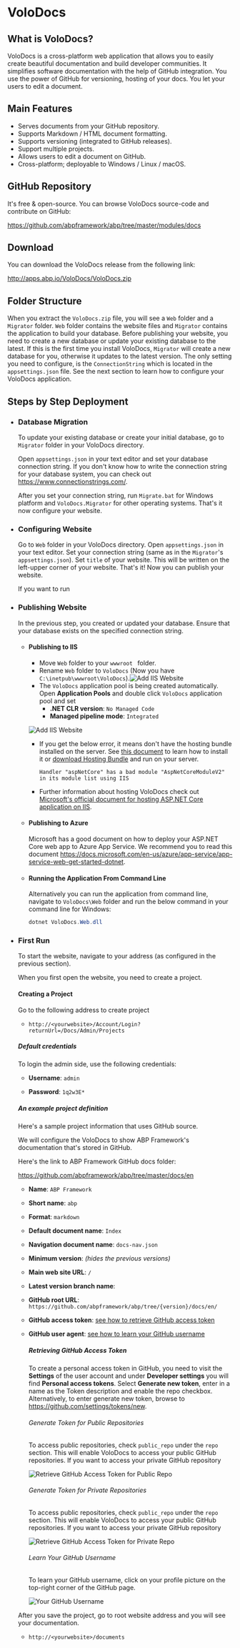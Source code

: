 # VoloDocs 

## What is VoloDocs?

VoloDocs is a cross-platform web application that allows you to easily create beautiful documentation and build developer communities. It simplifies software documentation with the help of GitHub integration. You use the power of GitHub for versioning, hosting of your docs. You let your users to edit a document.

## Main Features

- Serves documents from your GitHub repository.
- Supports Markdown / HTML document formatting.
- Supports versioning (integrated to GitHub releases).
- Support multiple projects.
- Allows users to edit a document on GitHub.
- Cross-platform; deployable to Windows / Linux / macOS.

## GitHub Repository

It's free & open-source. You can browse VoloDocs source-code and contribute on GitHub:

https://github.com/abpframework/abp/tree/master/modules/docs

## Download

You can download the VoloDocs release from the following link:

http://apps.abp.io/VoloDocs/VoloDocs.zip

## Folder Structure

When you extract the `VoloDocs.zip` file, you will see a `Web` folder and a `Migrator` folder. `Web` folder contains the website files and `Migrator` contains the application to build your database. Before publishing your website, you need to create a new database or update your existing database to the latest. If this is the first time you install VoloDocs, `Migrator` will create a new database for you, otherwise it updates to the latest version. The only setting you need to configure, is the `ConnectionString` which is located in the `appsettings.json` file. See the next section to learn how to configure your VoloDocs application.

## Steps by Step Deployment

- ### Database Migration

   To update your existing database or create your initial database, go to `Migrator` folder in your VoloDocs directory. 

   Open `appsettings.json` in your text editor and set your database connection string. If you don't know how to write the connection string for your database system, you can check out https://www.connectionstrings.com/.

   After you set your connection string, run `Migrate.bat` for Windows platform and `VoloDocs.Migrator` for other operating systems. That's it now configure your website.

- ### Configuring Website

   Go to `Web` folder in your VoloDocs directory. Open `appsettings.json` in your text editor. Set your connection string (same as in the `Migrator`'s  `appsettings.json`). Set `title` of your website. This will be written on the left-upper corner of your website. That's it! Now you can publish your website.

   If you want to run 

- ### Publishing Website

   In the previous step, you created or updated your database. Ensure that your database exists on the specified connection string. 

   - #### Publishing to IIS 

      - Move `Web`  folder to your `wwwroot ` folder.
      - Rename `Web` folder to `VoloDocs`  (Now you have `C:\inetpub\wwwroot\VoloDocs`).![Add IIS Website](../images/volodocs-iis-add-website.png)
      - The `VoloDocs` application pool is being created automatically. Open **Application Pools**  and double click `VoloDocs` application pool and set 
        - **.NET CLR version**: `No Managed Code`
        - **Managed pipeline mode**: `Integrated`

      ![Add IIS Website](../images/volodocs-iis-application-pool.png)

      

      - If you get the below error, it means don't have the hosting bundle installed on the server. See [this document](https://docs.microsoft.com/aspnet/core/host-and-deploy/iis/#install-the-net-core-hosting-bundle) to learn how to install it or [download Hosting Bundle](https://www.microsoft.com/net/permalink/dotnetcore-current-windows-runtime-bundle-installer) and run on your server.

        ```
        Handler "aspNetCore" has a bad module "AspNetCoreModuleV2" in its module list using IIS       
        ```

      - Further information about hosting VoloDocs check out [Microsoft's official document for hosting ASP.NET Core application on IIS](https://docs.microsoft.com/en-us/aspnet/core/host-and-deploy/iis).

   - #### Publishing to Azure

      Microsoft has a good document on how to deploy your ASP.NET Core web app to Azure App Service. We recommend you to read this document https://docs.microsoft.com/en-us/azure/app-service/app-service-web-get-started-dotnet.

    - #### Running the Application From Command Line 

      Alternatively you can run the application from command line, navigate to `VoloDocs\Web` folder and run the below command in your command line for Windows:

      ```powershell
      dotnet VoloDocs.Web.dll
      ```

- ### First Run

   To start the website, navigate to your address (as configured in the previous section).

   When you first open the website, you need to create a project.

   #### Creating a Project

   Go to the following address to create project

   - `http://<yourwebsite>/Account/Login?returnUrl=/Docs/Admin/Projects`

   ##### Default credentials

   To login the admin side, use the following credentials:

   * **Username**: `admin`

   * **Password**: `1q2w3E*`

   ##### An example project definition

   Here's a sample project information that uses GitHub source.

   We will configure the VoloDocs to show ABP Framework's documentation that's stored in GitHub.

   Here's the link to ABP Framework GitHub docs folder:

   https://github.com/abpframework/abp/tree/master/docs/en

   

   * **Name**: `ABP Framework`

   * **Short name**: `abp`

   * **Format**: `markdown`

   * **Default document name**: `Index`

   * **Navigation document name**: `docs-nav.json`

   * **Minimum version**: <empty> *(hides the previous versions)*

   * **Main web site URL**: `/`

   * **Latest version branch name**: <empty>

   * **GitHub root URL**: `https://github.com/abpframework/abp/tree/{version}/docs/en/`

   * **GitHub access token**: [see how to retrieve GitHub access token](#retrieving-github-access-token)

   * **GitHub user agent**: [see how to learn your GitHub username](#learn-your-github-username)

     

     ##### Retrieving GitHub Access Token

     To create a personal access token in GitHub, you need to visit the **Settings** of the user account and under **Developer settings** you will find **Personal access tokens**. Select **Generate new token**, enter in a name as the Token description and enable the repo checkbox. Alternatively, to enter generate new token, browse to https://github.com/settings/tokens/new.

     ###### Generate Token for Public Repositories

     To access public repositories, check `public_repo` under the `repo` section. This will enable VoloDocs to access your public GitHub repositories. If you want to access your private GitHub repository 

     ![Retrieve GitHub Access Token for Public Repo](../images/github-access-token-public-repo.jpg)

     ###### Generate Token for Private Repositories

     To access public repositories, check `public_repo` under the `repo` section. This will enable VoloDocs to access your public GitHub repositories. If you want to access your private GitHub repository 

     ![Retrieve GitHub Access Token for Private Repo](../images/github-access-token-private-repo.jpg)

     ###### Learn Your GitHub Username

     To learn your GitHub username, click on your profile picture on the top-right corner of the GitHub page.

     ![Your GitHub Username](../images/github-myusername.jpg)

   After you save the project, go to root website address and you will see your documentation.

   * `http://<yourwebsite>/documents`




